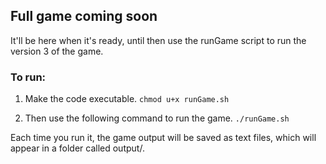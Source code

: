 ## Full game coming soon

It'll be here when it's ready, until then use the runGame script to run the version 3 of the game.

### To run:
1. Make the code executable.
  `chmod u+x runGame.sh`

2. Then use the following command to run the game.
  `./runGame.sh`

Each time you run it, the game output will be saved as text files, which will appear in a folder called output/.
